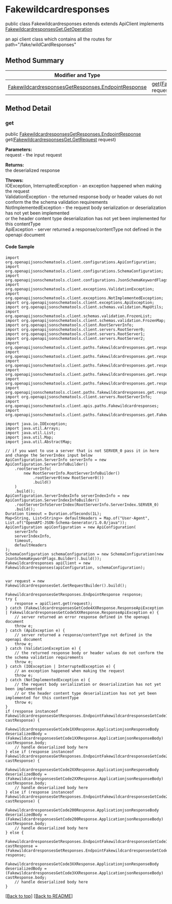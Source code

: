# Fakewildcardresponses

public class Fakewildcardresponses extends extends ApiClient implements
[FakewildcardresponsesGet.GetOperation](../../paths/fakewildcardresponses/FakewildcardresponsesGet.md#getoperation)

an api client class which contains all the routes for path="/fake/wildCardResponses"

## Method Summary
| Modifier and Type | Method and Description |
| ----------------- | ---------------------- |
| [FakewildcardresponsesGetResponses.EndpointResponse](../../paths/fakewildcardresponses/get/FakewildcardresponsesGetResponses.md#endpointresponse) | [get](#get)([FakewildcardresponsesGet.GetRequest](../../paths/fakewildcardresponses/FakewildcardresponsesGet.md#getrequest) request) |

## Method Detail

### get
public [FakewildcardresponsesGetResponses.EndpointResponse](../../paths/fakewildcardresponses/get/FakewildcardresponsesGetResponses.md#endpointresponse) get([FakewildcardresponsesGet.GetRequest](../../paths/fakewildcardresponses/FakewildcardresponsesGet.md#getrequest) request)

**Parameters:**<br>
request - the input request

**Returns:**<br>
the deserialized response

**Throws:**<br>
IOException, InterruptedException - an exception happened when making the request<br>
ValidationException - the returned response body or header values do not conform the the schema validation requirements<br>
NotImplementedException - the request body serialization or deserialization has not yet been implemented<br>
                          or the header content type deserialization has not yet been implemented for this contentType<br>
ApiException - server returned a response/contentType not defined in the openapi document<br>

#### Code Sample
```
import org.openapijsonschematools.client.configurations.ApiConfiguration;
import org.openapijsonschematools.client.configurations.SchemaConfiguration;
import org.openapijsonschematools.client.configurations.JsonSchemaKeywordFlags;
import org.openapijsonschematools.client.exceptions.ValidationException;
import org.openapijsonschematools.client.exceptions.NotImplementedException;
import org.openapijsonschematools.client.exceptions.ApiException;
import org.openapijsonschematools.client.schemas.validation.MapUtils;
import org.openapijsonschematools.client.schemas.validation.FrozenList;
import org.openapijsonschematools.client.schemas.validation.FrozenMap;
import org.openapijsonschematools.client.RootServerInfo;
import org.openapijsonschematools.client.servers.RootServer0;
import org.openapijsonschematools.client.servers.RootServer1;
import org.openapijsonschematools.client.servers.RootServer2;
import org.openapijsonschematools.client.paths.fakewildcardresponses.get.responses.FakewildcardresponsesGetCode1XXResponse;
import org.openapijsonschematools.client.paths.fakewildcardresponses.get.responses.FakewildcardresponsesGetCode200Response;
import org.openapijsonschematools.client.paths.fakewildcardresponses.get.responses.FakewildcardresponsesGetCode2XXResponse;
import org.openapijsonschematools.client.paths.fakewildcardresponses.get.responses.FakewildcardresponsesGetCode3XXResponse;
import org.openapijsonschematools.client.paths.fakewildcardresponses.get.responses.FakewildcardresponsesGetCode4XXResponse;
import org.openapijsonschematools.client.paths.fakewildcardresponses.get.responses.FakewildcardresponsesGetCode5XXResponse;
import org.openapijsonschematools.client.servers.RootServerInfo;
import org.openapijsonschematools.client.apis.paths.Fakewildcardresponses;
import org.openapijsonschematools.client.paths.fakewildcardresponses.get.FakewildcardresponsesGetResponses;

import java.io.IOException;
import java.util.Arrays;
import java.util.List;
import java.util.Map;
import java.util.AbstractMap;

// if you want to use a server that is not SERVER_0 pass it in here and change the ServerIndex input below
ApiConfiguration.ServerInfo serverInfo = new ApiConfiguration.ServerInfoBuilder()
    .rootServerInfo(
        new RootServerInfo.RootServerInfoBuilder()
            .rootServer0(new RootServer0())
            .build()
    )
    .build();
ApiConfiguration.ServerIndexInfo serverIndexInfo = new ApiConfiguration.ServerIndexInfoBuilder()
    .rootServerInfoServerIndex(RootServerInfo.ServerIndex.SERVER_0)
    .build();
Duration timeout = Duration.ofSeconds(1L);
Map<String, List<String>> defaultHeaders = Map.of("User-Agent", List.of("OpenAPI-JSON-Schema-Generator/1.0.0/java"));
ApiConfiguration apiConfiguration = new ApiConfiguration(
    serverInfo
    serverIndexInfo,
    timeout,
    defaultHeaders
);
SchemaConfiguration schemaConfiguration = new SchemaConfiguration(new JsonSchemaKeywordFlags.Builder().build());
Fakewildcardresponses apiClient = new Fakewildcardresponses(apiConfiguration, schemaConfiguration);


var request = new FakewildcardresponsesGet.GetRequestBuilder().build();

FakewildcardresponsesGetResponses.EndpointResponse response;
try {
    response = apiClient.get(request);
} catch (FakewildcardresponsesGetCode4XXResponse.ResponseApiException | FakewildcardresponsesGetCode5XXResponse.ResponseApiException e) {
    // server returned an error response defined in the openapi document
    throw e;
} catch (ApiException e) {
    // server returned a response/contentType not defined in the openapi document
    throw e;
} catch (ValidationException e) {
    // the returned response body or header values do not conform the the schema validation requirements
    throw e;
} catch (IOException | InterruptedException e) {
    // an exception happened when making the request
    throw e;
} catch (NotImplementedException e) {
    // the request body serialization or deserialization has not yet been implemented
    // or the header content type deserialization has not yet been implemented for this contentType
    throw e;
}
if (response instanceof FakewildcardresponsesGetResponses.EndpointFakewildcardresponsesGetCode1XXResponse castResponse) {
    FakewildcardresponsesGetCode1XXResponse.ApplicationjsonResponseBody deserializedBody = (FakewildcardresponsesGetCode1XXResponse.ApplicationjsonResponseBody) castResponse.body;
    // handle deserialized body here
} else if (response instanceof FakewildcardresponsesGetResponses.EndpointFakewildcardresponsesGetCode2XXResponse castResponse) {
    FakewildcardresponsesGetCode2XXResponse.ApplicationjsonResponseBody deserializedBody = (FakewildcardresponsesGetCode2XXResponse.ApplicationjsonResponseBody) castResponse.body;
    // handle deserialized body here
} else if (response instanceof FakewildcardresponsesGetResponses.EndpointFakewildcardresponsesGetCode200Response castResponse) {
    FakewildcardresponsesGetCode200Response.ApplicationjsonResponseBody deserializedBody = (FakewildcardresponsesGetCode200Response.ApplicationjsonResponseBody) castResponse.body;
    // handle deserialized body here
} else {
    FakewildcardresponsesGetResponses.EndpointFakewildcardresponsesGetCode3XXResponse castResponse = (FakewildcardresponsesGetResponses.EndpointFakewildcardresponsesGetCode3XXResponse) response;
    FakewildcardresponsesGetCode3XXResponse.ApplicationjsonResponseBody deserializedBody = (FakewildcardresponsesGetCode3XXResponse.ApplicationjsonResponseBody) castResponse.body;
    // handle deserialized body here
}
```
[[Back to top]](#top) [[Back to README]](../../../README.md)
